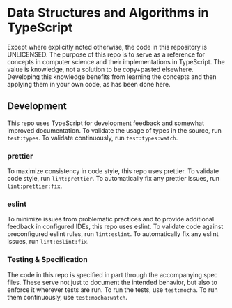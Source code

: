 # Data Structures and Algorithms in TypeScript

Except where explicitly noted otherwise, the code in this repository is UNLICENSED. The purpose of
this repo is to serve as a reference for concepts in computer science and their implementations in
TypeScript. The value is knowledge, not a solution to be copy+pasted elsewhere. Developing this
knowledge benefits from learning the concepts and then applying them in your own code, as has been
done here.

## Development

This repo uses TypeScript for development feedback and somewhat improved documentation. To validate
the usage of types in the source, run `test:types`. To validate continuously, run
`test:types:watch`.

### prettier

To maximize consistency in code style, this repo uses prettier. To validate code style, run
`lint:prettier`. To automatically fix any prettier issues, run `lint:prettier:fix`.

### eslint

To minimize issues from problematic practices and to provide additional feedback in configured IDEs,
this repo uses eslint. To validate code against preconfigured eslint rules, run `lint:eslint`. To
automatically fix any eslint issues, run `lint:eslint:fix`.

### Testing & Specification

The code in this repo is specified in part through the accompanying spec files. These serve not just
to document the intended behavior, but also to enforce it wherever tests are run. To run the tests,
use `test:mocha`. To run them continuously, use `test:mocha:watch`.
